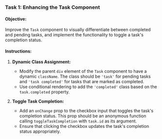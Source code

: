 ### Task 1: Enhancing the Task Component

#### Objective:

Improve the `Task` component to visually differentiate between completed and pending tasks, and implement the functionality to toggle a task's completion status.

#### Instructions:

1. **Dynamic Class Assignment:**

   - Modify the parent `div` element of the `Task` component to have a dynamic `className`. The class should be `'task'` for pending tasks and `'task completed'` for tasks that are marked as completed.
   - Use conditional rendering to add the `'completed'` class based on the `task.completed` property.

2. **Toggle Task Completion:**
   - Add an `onChange` prop to the checkbox input that toggles the task's completion status. This prop should be an anonymous function calling `toggleTaskCompletion` with `task.id` as its argument.
   - Ensure that clicking the checkbox updates the task's completion status appropriately.
